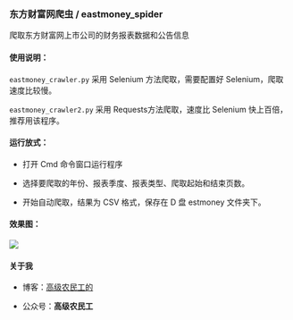 ### 东方财富网爬虫 / eastmoney_spider

爬取东方财富网上市公司的财务报表数据和公告信息

#### 使用说明：

`eastmoney_crawler.py` 采用 Selenium 方法爬取，需要配置好 Selenium，爬取速度比较慢。

`eastmoney_crawler2.py` 采用 Requests方法爬取，速度比 Selenium 快上百倍，推荐用该程序。

#### 运行放式：

- 打开 Cmd 命令窗口运行程序
- 选择要爬取的年份、报表季度、报表类型、爬取起始和结束页数。
- 开始自动爬取，结果为 CSV 格式，保存在 D 盘 estmoney 文件夹下。

#### 效果图：

![](http://media.makcyun.top/selenium%E7%88%AC%E5%8F%96%E6%95%88%E6%9E%9C.gif)



#### 关于我

- 博客：[高级农民工的](https://www.makcyun.top/)
- 公众号：**高级农民工**



